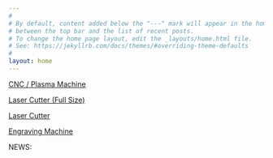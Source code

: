 ```yaml
---
#
# By default, content added below the "---" mark will appear in the home page
# between the top bar and the list of recent posts.
# To change the home page layout, edit the _layouts/home.html file.
# See: https://jekyllrb.com/docs/themes/#overriding-theme-defaults
#
layout: home
---
```


[CNC / Plasma Machine]()

[Laser Cutter (Full Size)]()

[Laser Cutter]()

[Engraving Machine]()

NEWS:
